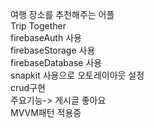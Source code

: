 여행 장소를 추천해주는 어플<br>
Trip Together <br>
firebaseAuth 사용 <br>
firebaseStorage 사용<br>
firebaseDatabase 사용<br>
snapkit 사용으로 오토레이아웃 설정<br>
crud구현<br>
주요기능-> 게시글 좋아요 <br>
MVVM패턴 적용중 <br>
